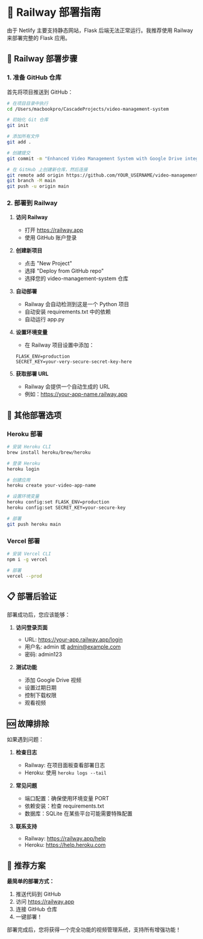 # 🚂 Railway 部署指南

由于 Netlify 主要支持静态网站，Flask 后端无法正常运行。我推荐使用 Railway 来部署完整的 Flask 应用。

## 🚀 Railway 部署步骤

### 1. 准备 GitHub 仓库

首先将项目推送到 GitHub：

```bash
# 在项目目录中执行
cd /Users/macbookpro/CascadeProjects/video-management-system

# 初始化 Git 仓库
git init

# 添加所有文件
git add .

# 创建提交
git commit -m "Enhanced Video Management System with Google Drive integration"

# 在 GitHub 上创建新仓库，然后连接
git remote add origin https://github.com/YOUR_USERNAME/video-management-system.git
git branch -M main
git push -u origin main
```

### 2. 部署到 Railway

1. **访问 Railway**
   - 打开 https://railway.app
   - 使用 GitHub 账户登录

2. **创建新项目**
   - 点击 "New Project"
   - 选择 "Deploy from GitHub repo"
   - 选择您的 video-management-system 仓库

3. **自动部署**
   - Railway 会自动检测到这是一个 Python 项目
   - 自动安装 requirements.txt 中的依赖
   - 自动运行 app.py

4. **设置环境变量**
   - 在 Railway 项目设置中添加：
   ```
   FLASK_ENV=production
   SECRET_KEY=your-very-secure-secret-key-here
   ```

5. **获取部署 URL**
   - Railway 会提供一个自动生成的 URL
   - 例如：https://your-app-name.railway.app

## 🔧 其他部署选项

### Heroku 部署
```bash
# 安装 Heroku CLI
brew install heroku/brew/heroku

# 登录 Heroku
heroku login

# 创建应用
heroku create your-video-app-name

# 设置环境变量
heroku config:set FLASK_ENV=production
heroku config:set SECRET_KEY=your-secure-key

# 部署
git push heroku main
```

### Vercel 部署
```bash
# 安装 Vercel CLI
npm i -g vercel

# 部署
vercel --prod
```

## 📋 部署后验证

部署成功后，您应该能够：

1. **访问登录页面**
   - URL: https://your-app.railway.app/login
   - 用户名: admin 或 admin@example.com
   - 密码: admin123

2. **测试功能**
   - 添加 Google Drive 视频
   - 设置过期日期
   - 控制下载权限
   - 观看视频

## 🆘 故障排除

如果遇到问题：

1. **检查日志**
   - Railway: 在项目面板查看部署日志
   - Heroku: 使用 `heroku logs --tail`

2. **常见问题**
   - 端口配置：确保使用环境变量 PORT
   - 依赖安装：检查 requirements.txt
   - 数据库：SQLite 在某些平台可能需要特殊配置

3. **联系支持**
   - Railway: https://railway.app/help
   - Heroku: https://help.heroku.com

## 🎯 推荐方案

**最简单的部署方式：**

1. 推送代码到 GitHub
2. 访问 https://railway.app
3. 连接 GitHub 仓库
4. 一键部署！

部署完成后，您将获得一个完全功能的视频管理系统，支持所有增强功能！
